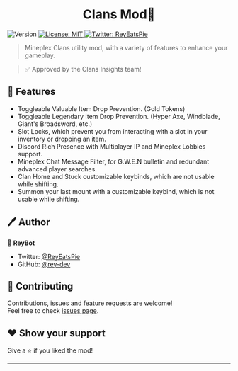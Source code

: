 <h1 align="center">Clans Mod👋</h1>
<p>
  <img alt="Version" src="https://img.shields.io/badge/version-1.0.0-blue.svg?cacheSeconds=2592000" />
  <a href="https://github.com/Mineplex-Community/Clans-Mod/blob/master/LICENSE" target="_blank">
    <img alt="License: MIT" src="https://img.shields.io/badge/License-MIT-yellow.svg" />
  </a>
  <a href="https://twitter.com/ReyEatsPie" target="_blank">
    <img alt="Twitter: ReyEatsPie" src="https://img.shields.io/twitter/follow/ReyEatsPie.svg?style=social" />
  </a>
</p>

> Mineplex Clans utility mod, with a variety of features to enhance your gameplay.

> ✅ Approved by the Clans Insights team!

## 🚀 Features

* Toggleable Valuable Item Drop Prevention. (Gold Tokens)
* Toggleable Legendary Item Drop Prevention. (Hyper Axe, Windblade, Giant's Broadsword, etc.)
* Slot Locks, which prevent you from interacting with a slot in your inventory or dropping an item.
* Discord Rich Presence with Multiplayer IP and Mineplex Lobbies support.
* Mineplex Chat Message Filter, for G.W.E.N bulletin and redundant advanced player searches.
* Clan Home and Stuck customizable keybinds, which are not usable while shifting. 
* Summon your last mount with a customizable keybind, which is not usable while shifting.

## 🖊️ Author

👤 **ReyBot**

* Twitter: [@ReyEatsPie](https://twitter.com/ReyEatsPie)
* GitHub: [@rey-dev](https://github.com/rey-dev)

## 🤝 Contributing

Contributions, issues and feature requests are welcome!<br />Feel free to check [issues page](https://github.com/Mineplex-Community/Clans-Mod/issues).

## ❤️ Show your support

Give a ⭐️ if you liked the mod!

***
